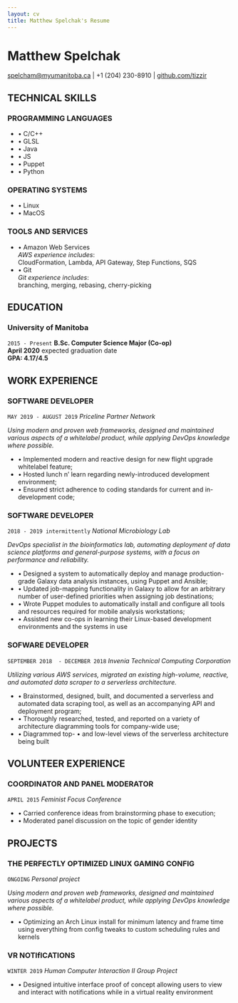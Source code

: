 ```yaml
---
layout: cv
title: Matthew Spelchak's Resume
---
```

# Matthew Spelchak

<div id="webaddress">
<a href="mailto:spelcham@myumanitoba.ca">spelcham@myumanitoba.ca</a>
| +1 (204) 230-8910
| <a href="https://www.github.com/tizzir">github.com/tizzir</a>
</div>

## TECHNICAL SKILLS

### **PROGRAMMING LANGUAGES**

- • C/C++
- • GLSL
- • Java
- • JS
- • Puppet
- • Python

### **OPERATING SYSTEMS**

- • Linux
- • MacOS

### **TOOLS AND SERVICES**

- • Amazon Web Services  
  *AWS experience includes*:  
  CloudFormation, Lambda, API Gateway, Step Functions, SQS
- • Git  
  *Git experience includes*:  
  branching, merging, rebasing, cherry-picking

## EDUCATION

### **University of Manitoba**
`2015 - Present`
**B.Sc. Computer Science Major (Co-op)**  
**April 2020** expected graduation date  
**GPA: 4.17/4.5**

## WORK EXPERIENCE

### **SOFTWARE DEVELOPER**  
`MAY 2019 - AUGUST 2019`
*Priceline Partner Network*

*Using modern and proven web frameworks, designed and maintained
various aspects of a whitelabel product, while applying DevOps
knowledge where possible.*

- • Implemented modern and reactive design for new flight upgrade
  whitelabel feature;  
- • Hosted lunch n’ learn regarding newly-introduced development
  environment;  
- • Ensured strict adherence to coding standards for current and
  in-development code;

### **SOFTWARE DEVELOPER**  
`2018 - 2019 intermittently`
*National Microbiology Lab*  

*DevOps specialist in the bioinformatics lab, automating deployment of
data science platforms and general-purpose systems,  with a focus on
performance and reliability.*

- • Designed a system to automatically deploy and manage production-grade
  Galaxy data analysis instances, using Puppet and Ansible;  
- • Updated job-mapping functionality in Galaxy to allow for an arbitrary
  number of user-defined priorities when assigning job destinations;  
- • Wrote Puppet modules to automatically install and configure all tools
  and resources required for mobile analysis workstations;  
- • Assisted new co-ops  in learning their Linux-based development
  environments  and the systems in use

### **SOFWARE DEVELOPER**  
`SEPTEMBER 2018  - DECEMBER 2018`
*Invenia Technical Computing Corporation*  

*Utilizing various AWS services, migrated an existing high-volume,
reactive, and automated data scraper to a serverless architecture.*

- • Brainstormed, designed, built, and documented a serverless and
  automated data scraping tool, as well as an accompanying API and
deployment program;  
- • Thoroughly researched, tested, and reported on a variety of
  architecture diagramming  tools for company-wide use;  
- • Diagrammed top- • and low-level views of the serverless architecture
  being built

## VOLUNTEER EXPERIENCE

### **COORDINATOR AND PANEL MODERATOR**
`APRIL 2015`
*Feminist Focus Conference*

- • Carried conference ideas from brainstorming phase to execution;  
- • Moderated panel discussion on the topic of gender identity

## PROJECTS


### **THE PERFECTLY OPTIMIZED LINUX GAMING CONFIG**  
`ONGOING`
*Personal project*  

*Using modern and proven web frameworks, designed and maintained
various aspects of a whitelabel product, while applying DevOps
knowledge where possible.*

- • Optimizing an Arch Linux install for minimum latency and frame
  time using everything from config tweaks to custom scheduling rules and
  kernels

### **VR NOTIfICATIONS**  
`WINTER 2019`
*Human Computer Interaction II Group Project*  

- • Designed intuitive interface proof of concept allowing users to
  view and interact with notifications while in a virtual reality environment
